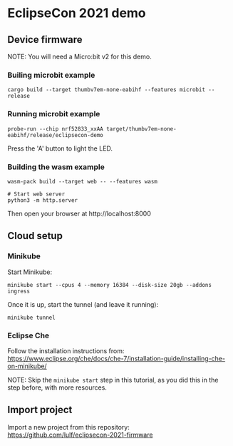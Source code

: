 # EclipseCon 2021 demo

## Device firmware

NOTE: You will need a Micro:bit v2 for this demo.

### Builing microbit example

```
cargo build --target thumbv7em-none-eabihf --features microbit --release
```

### Running microbit example

```
probe-run --chip nrf52833_xxAA target/thumbv7em-none-eabihf/release/eclipsecon-demo
```

Press the 'A' button to light the LED.

### Building the wasm example

```
wasm-pack build --target web -- --features wasm

# Start web server
python3 -m http.server
```

Then open your browser at http://localhost:8000

## Cloud setup

### Minikube

Start Minikube:

```
minikube start --cpus 4 --memory 16384 --disk-size 20gb --addons ingress
```

Once it is up, start the tunnel (and leave it running):

```
minikube tunnel
```

### Eclipse Che

Follow the installation instructions from: https://www.eclipse.org/che/docs/che-7/installation-guide/installing-che-on-minikube/

NOTE: Skip the `minikube start` step in this tutorial, as you did this in the step before, with more resources.

## Import project

Import a new project from this repository: https://github.com/lulf/eclipsecon-2021-firmware
